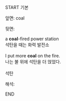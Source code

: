 START
기본

앞면:
coal


뒷면:
<div>a <strong>coal</strong>-fired power station </div><div><div>석탄을 때는 화력 발전소</div></div><div><br></div><div><div>I put more <strong>coal</strong> on the fire. </div><div><div>나는 불 위에 석탄을 더 얹었다.</div></div></div><div><br></div><div>석탄</div>


해석:
<!--ID: 1746614453624-->
END
